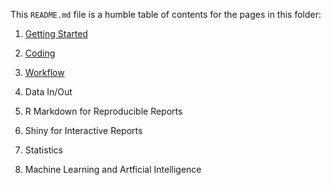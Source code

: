 This `README.md` file is a humble table of contents for the pages in this folder:

1. [Getting Started](https://github.com/brandonpope/learningR/blob/master/documentation/Getting-Started.md)
2. [Coding](https://github.com/brandonpope/learningR/blob/master/documentation/Coding.md)
3. [Workflow](https://github.com/brandonpope/learningR/blob/master/documentation/Workflow.md)

4. Data In/Out
5. R Markdown for Reproducible Reports
6. Shiny for Interactive Reports

7. Statistics
8. Machine Learning and Artficial Intelligence
